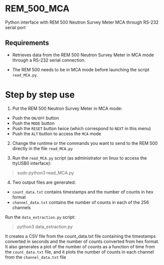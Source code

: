 # REM_500_MCA
Python interface with REM 500 Neutron Survey Meter MCA through RS-232 serial port

## Requirements

- Retrieves data from the REM 500 Neutron Survey Meter in MCA mode through a RS-232 serial connection.

- The REM 500 needs to be in MCA mode before launching the script `read_MCA.py`.


# Step by step use

1. Put the REM 500 Neutron Survey Meter in MCA mode:
- Push the `ON/OFF` button
- Push the `MODE` button
- Push the `RESET` button twice (which correspond to `NEXT` in this menu)
- Push the `ALT` button to access the `MCA` mode


2. Change the runtime or the commands you want to send to the REM 500 directly in the file `read_MCA.py`

3. Run the `read_MCA.py` script (as administrator on linux to access the ttyUSB0 interface): 
> sudo python3 read_MCA.py

4. Two output files are generated:
- `count_data.txt` contains timestamps and the number of counts in hex format
- `channel_data.txt` contains the number of counts in each of the 256 channels

Run the `data_extraction.py` script:
> python3 data_extraction.py

It creates a CSV file from the count_data.txt file containing the timestamps converted in seconds and the number of counts converted from hex format.
It also generates a plot of the number of counts as a function of time from the `count_data.txt` file, and it plots the number of counts in each channel from the `channel_data.txt` file

